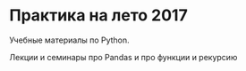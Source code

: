 # Практика на лето 2017

Учебные материалы по Python.



Лекции и семинары про Pandas и про функции и рекурсию
